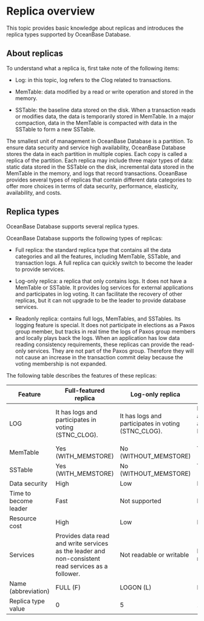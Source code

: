 Replica overview 
=====================================

This topic provides basic knowledge about replicas and introduces the replica types supported by OceanBase Database. 

About replicas 
-----------------------------------

To understand what a replica is, first take note of the following items:

* Log: in this topic, log refers to the Clog related to transactions.

  

* MemTable: data modified by a read or write operation and stored in the memory.

  

* SSTable: the baseline data stored on the disk. When a transaction reads or modifies data, the data is temporarily stored in MemTable. In a major compaction, data in the MemTable is compacted with data in the SSTable to form a new SSTable.

  




The smallest unit of management in OceanBase Database is a partition. To ensure data security and service high availability, OceanBase Database stores the data in each partition in multiple copies. Each copy is called a replica of the partition. Each replica may include three major types of data: static data stored in the SSTable on the disk, incremental data stored in the MemTable in the memory, and logs that record transactions. OceanBase provides several types of replicas that contain different data categories to offer more choices in terms of data security, performance, elasticity, availability, and costs.

Replica types 
----------------------------------

OceanBase Database supports several replica types. 

OceanBase Database supports the following types of replicas:

* Full replica: the standard replica type that contains all the data categories and all the features, including MemTable, SSTable, and transaction logs. A full replica can quickly switch to become the leader to provide services.

  

* Log-only replica: a replica that only contains logs. It does not have a MemTable or SSTable. It provides log services for external applications and participates in log voting. It can facilitate the recovery of other replicas, but it can not upgrade to be the leader to provide database services.

  

* Readonly replica: contains full logs, MemTables, and SSTables. Its logging feature is special. It does not participate in elections as a Paxos group member, but tracks in real time the logs of Paxos group members and locally plays back the logs. When an application has low data reading consistency requirements, these replicas can provide the read-only services. They are not part of the Paxos group. Therefore they will not cause an increase in the transaction commit delay because the voting membership is not expanded.

  




The following table describes the features of these replicas: 


|        Feature        |                                        Full-featured replica                                        |                  Log-only replica                   |                                    Read-only replica                                    |
|-----------------------|-----------------------------------------------------------------------------------------------------|-----------------------------------------------------|-----------------------------------------------------------------------------------------|
| LOG                   | It has logs and participates in voting (STNC_CLOG).                                                 | It has logs and participates in voting (STNC_CLOG). | It has logs. It is only a listener instead of a member of the Paxos group (ASYNC_CLOG). |
| MemTable              | Yes (WITH_MEMSTORE)                                                                                 | No (WITHOUT_MEMSTORE)                               | Yes (WITH_MEMSTORE)                                                                     |
| SSTable               | Yes (WITH_MEMSTORE)                                                                                 | No (WITHOUT_MEMSTORE)                               | Yes (WITH_MEMSTORE)                                                                     |
| Data security         | High                                                                                                | Low                                                 | Medium                                                                                  |
| Time to become leader | Fast                                                                                                | Not supported                                       | Not supported                                                                           |
| Resource cost         | High                                                                                                | Low                                                 | High                                                                                    |
| Services              | Provides data read and write services as the leader and non-consistent read services as a follower. | Not readable or writable                            | Non-consistent read service                                                             |
| Name (abbreviation)   | FULL (F)                                                                                            | LOGON (L)                                           | READONLY (R)                                                                            |
| Replica type value    | 0                                                                                                   | 5                                                   | 16                                                                                      |


